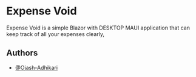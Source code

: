 
# Expense Void

Expense Void is a simple Blazor with DESKTOP MAUI application that can keep track of all your expenses clearly,



## Authors

- [@Ojash-Adhikari](https://www.github.com/Ojash-Adhikari)

